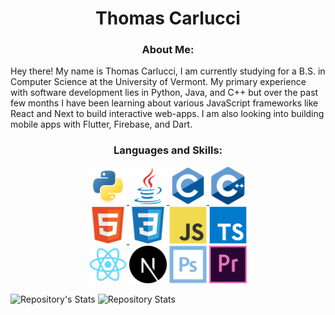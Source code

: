 <h1 align="center">Thomas Carlucci</h1>

<h3 align="center">
    <b>About Me: </b>
</h3>

<p>
    Hey there! My name is Thomas Carlucci, I am currently studying for a B.S. in Computer Science
    at the University of Vermont. My primary experience with software development lies in Python, Java, and C++ but over the past few months I have been learning about various JavaScript frameworks like React and Next to build interactive web-apps. I am also looking into building mobile apps with Flutter, Firebase, and Dart.
</p>

<h3 align="center">
    <b>Languages and Skills: </b>
</h3>

<p align="center">
        <a href="https://www.python.org" target="_blank" rel="noreferrer"> <img
        src="https://raw.githubusercontent.com/devicons/devicon/master/icons/python/python-original.svg" alt="python"
        width="60" height="60" /> </a>
        <a href="https://www.java.com" target="_blank" rel="noreferrer"> <img
        src="https://raw.githubusercontent.com/devicons/devicon/master/icons/java/java-original.svg" alt="java" width="60"
        height="60" /> </a>
        <a href="https://www.cprogramming.com/" target="_blank"
        rel="noreferrer"> <img src="https://raw.githubusercontent.com/devicons/devicon/master/icons/c/c-original.svg"
        alt="c" width="60" height="60" /> </a>
        <a href="https://cplusplus.com/" target="_blank" rel="noreferrer">
        <img src="https://raw.githubusercontent.com/devicons/devicon/master/icons/cplusplus/cplusplus-original.svg"
        alt="cplusplus" width="60" height="60" /> </a>
        </br>
        <a href="https://html.com/html5/">
        <img src="https://raw.githubusercontent.com/devicons/devicon/1119b9f84c0290e0f0b38982099a2bd027a48bf1/icons/html5/html5-original.svg" width="60" height="60"> </a>
        <a href="https://css3.com/"> 
        <img src="https://raw.githubusercontent.com/devicons/devicon/1119b9f84c0290e0f0b38982099a2bd027a48bf1/icons/css3/css3-original.svg" width="60" height="60"></a>
        <a href="https://www.javascript.com/"> 
        <img src="https://raw.githubusercontent.com/devicons/devicon/1119b9f84c0290e0f0b38982099a2bd027a48bf1/icons/javascript/javascript-original.svg" width="60" height="60"></a>
        <a href="https://www.typescriptlang.org/"> 
        <img src="https://raw.githubusercontent.com/devicons/devicon/1119b9f84c0290e0f0b38982099a2bd027a48bf1/icons/typescript/typescript-original.svg" width="60" height="60"></a>
        </br>
        <a href="https://reactjs.org/"> 
        <img src="https://raw.githubusercontent.com/devicons/devicon/1119b9f84c0290e0f0b38982099a2bd027a48bf1/icons/react/react-original.svg" width="60" height="60"></a>
        <a href="https://nextjs.org/"> 
        <img src="https://raw.githubusercontent.com/devicons/devicon/1119b9f84c0290e0f0b38982099a2bd027a48bf1/icons/nextjs/nextjs-original.svg" width="60" height="60"></a>
        <a href="https://www.adobe.com/products/photoshop.html">
        <img src="https://raw.githubusercontent.com/devicons/devicon/1119b9f84c0290e0f0b38982099a2bd027a48bf1/icons/photoshop/photoshop-line.svg" width="60" height="60"></a>
        <a href="https://www.adobe.com/products/premiere.html">
        <img src="https://raw.githubusercontent.com/devicons/devicon/1119b9f84c0290e0f0b38982099a2bd027a48bf1/icons/premierepro/premierepro-original.svg" width="60" height="60"></a>
    </p>

![Repository's Stats](https://github-readme-stats.vercel.app/api/top-langs/?username=tcarlucc&theme=dark)
![Repository Stats](https://github-readme-stats.vercel.app/api?username=tcarlucc&show_icons=true&hide=prs,contribs&theme=dark)

